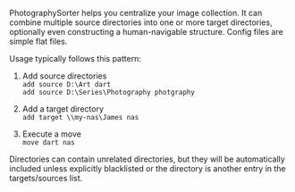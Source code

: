 PhotographySorter helps you centralize your image collection. It can combine multiple source directories into one or more target directories, optionally even constructing a human-navigable structure. Config files are simple flat files.

Usage typically follows this pattern:
1. Add source directories \
`add source D:\Art dart` \
`add source D:\Series\Photography photgraphy`

2. Add a target directory \
`add target \\my-nas\James nas`

3. Execute a move \
`move dart nas`

Directories can contain unrelated directories, but they will be automatically included unless explicitly blacklisted or the directory is another entry in the targets/sources list.